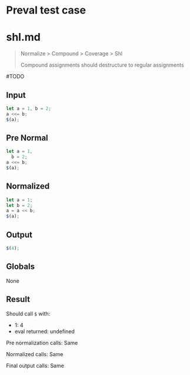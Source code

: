 # Preval test case

# shl.md

> Normalize > Compound > Coverage > Shl
>
> Compound assignments should destructure to regular assignments

#TODO

## Input

`````js filename=intro
let a = 1, b = 2;
a <<= b;
$(a);
`````

## Pre Normal

`````js filename=intro
let a = 1,
  b = 2;
a <<= b;
$(a);
`````

## Normalized

`````js filename=intro
let a = 1;
let b = 2;
a = a << b;
$(a);
`````

## Output

`````js filename=intro
$(4);
`````

## Globals

None

## Result

Should call `$` with:
 - 1: 4
 - eval returned: undefined

Pre normalization calls: Same

Normalized calls: Same

Final output calls: Same
